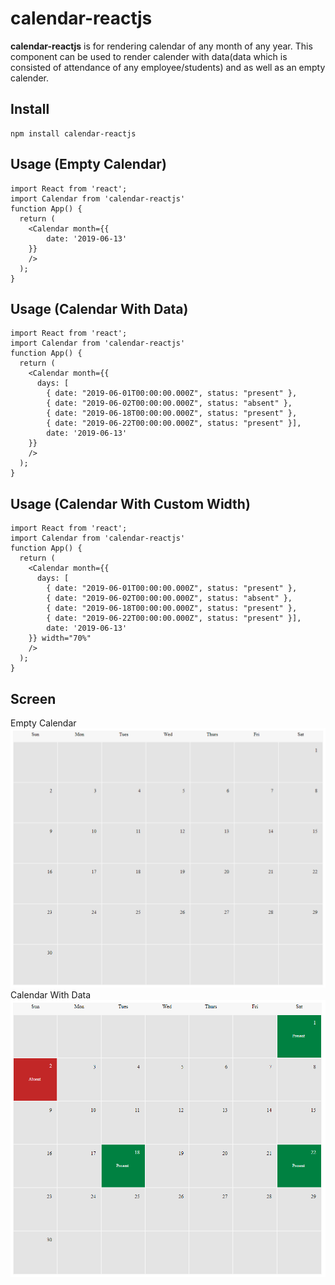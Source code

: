 # calendar-reactjs

**calendar-reactjs** is for rendering calendar of any month of any year. This component can be used to render calender with data(data which is consisted of attendance of any employee/students) and as well as an empty calender.

## Install
```
npm install calendar-reactjs
```

## Usage (Empty Calendar)
```
import React from 'react';
import Calendar from 'calendar-reactjs'
function App() {
  return (
    <Calendar month={{
        date: '2019-06-13'
    }}
    />
  );
}
```


## Usage (Calendar With Data)
```
import React from 'react';
import Calendar from 'calendar-reactjs'
function App() {
  return (
    <Calendar month={{
      days: [
        { date: "2019-06-01T00:00:00.000Z", status: "present" },
        { date: "2019-06-02T00:00:00.000Z", status: "absent" },
        { date: "2019-06-18T00:00:00.000Z", status: "present" },
        { date: "2019-06-22T00:00:00.000Z", status: "present" }],
        date: '2019-06-13'
    }}
    />
  );
}
```

## Usage (Calendar With Custom Width)
```
import React from 'react';
import Calendar from 'calendar-reactjs'
function App() {
  return (
    <Calendar month={{
      days: [
        { date: "2019-06-01T00:00:00.000Z", status: "present" },
        { date: "2019-06-02T00:00:00.000Z", status: "absent" },
        { date: "2019-06-18T00:00:00.000Z", status: "present" },
        { date: "2019-06-22T00:00:00.000Z", status: "present" }],
        date: '2019-06-13'
    }} width="70%"
    />
  );
}
```


## Screen
Empty Calendar
![Image of Empty Calendar](https://raw.githubusercontent.com/muhazzib/Calendar/master/screencapture-localhost-3000-2019-07-13-23_59_28.png)
Calendar With Data
![Image of Calendar with Data](https://raw.githubusercontent.com/muhazzib/Calendar/master/screencapture-localhost-3000-2019-07-13-23_57_56.png)


